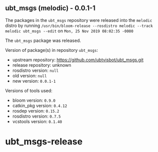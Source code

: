 ## ubt_msgs (melodic) - 0.0.1-1

The packages in the `ubt_msgs` repository were released into the `melodic` distro by running `/usr/bin/bloom-release --rosdistro melodic --track melodic ubt_msgs --edit` on `Mon, 25 Nov 2019 08:02:35 -0000`

The `ubt_msgs` package was released.

Version of package(s) in repository `ubt_msgs`:

- upstream repository: https://github.com/ubtvisbot/ubt_msgs.git
- release repository: unknown
- rosdistro version: `null`
- old version: `null`
- new version: `0.0.1-1`

Versions of tools used:

- bloom version: `0.9.0`
- catkin_pkg version: `0.4.12`
- rosdep version: `0.15.2`
- rosdistro version: `0.7.5`
- vcstools version: `0.1.40`


# ubt_msgs-release